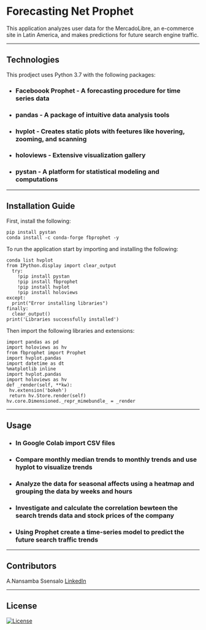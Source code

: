 
# Forecasting Net Prophet


This application analyzes user data for the MercadoLibre, an e-commerce site in Latin America, and makes predictions for future search engine traffic. 

---

## Technologies

This prodject uses Python 3.7 with the following packages:
* ### **Faceboook Prophet** - A forecasting procedure for time series data
* ### **pandas** - A package of intuitive data analysis tools
* ### **hvplot** - Creates static plots with feetures like hovering, zooming, and scanning
* ### **holoviews** - Extensive visualization gallery
* ### **pystan** - A platform for statistical modeling and computations

---

## Installation Guide

First, install the following:
    
    pip install pystan
    conda install -c conda-forge fbprophet -y
    
To run the application start by importing and installing the following:  
    
    conda list hvplot
    from IPython.display import clear_output
      try:
        !pip install pystan
        !pip install fbprophet
        !pip install hvplot
        !pip install holoviews
    except:
      print("Error installing libraries")
    finally:
      clear_output()
    print('Libraries successfully installed')
    
Then import the following libraries and extensions:  

    import pandas as pd
    import holoviews as hv
    from fbprophet import Prophet
    import hvplot.pandas
    import datetime as dt
    %matplotlib inline
    import hvplot.pandas
    import holoviews as hv
    def _render(self, **kw):
     hv.extension('bokeh')
     return hv.Store.render(self)
    hv.core.Dimensioned._repr_mimebundle_ = _render
---

## Usage


* ### In Google Colab import CSV files
* ### Compare monthly median trends to monthly trends and use hyplot to visualize trends
* ### Analyze the data for seasonal affects using a heatmap and grouping the data by weeks and hours
* ### Investigate and calculate the correlation bewteen the search trends data and stock prices of the company 
* ### Using Prophet create a time-series model to predict the future search traffic trends  


---

## Contributors

A.Nansamba Ssensalo
[LinkedIn](www.linkedin.com/in/a-nansamba-ssensalo)

---

## License

[![License](https://img.shields.io/badge/License-Boost%201.0-lightblue.svg)](https://www.boost.org/LICENSE_1_0.txt)
